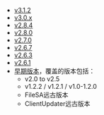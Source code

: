+ [v3.1.2](https://github.com/updater-for-minecraft/Docs/tree/v3.1.2#minecraft%E6%96%87%E4%BB%B6%E6%9B%B4%E6%96%B0%E5%8A%A9%E6%89%8B%E5%B8%AE%E5%8A%A9%E6%96%87%E6%A1%A3)
+ [v3.0.x](https://github.com/updater-for-minecraft/Docs/tree/v3.0.x#minecraft%E6%96%87%E4%BB%B6%E6%9B%B4%E6%96%B0%E5%8A%A9%E6%89%8B%E5%B8%AE%E5%8A%A9%E6%96%87%E6%A1%A3)
+ [v2.8.4](https://github.com/updater-for-minecraft/Docs/tree/v2.8.4)
+ [v2.8.0](https://github.com/updater-for-minecraft/Docs/tree/v2.8.0)
+ [v2.7.0](https://github.com/updater-for-minecraft/Docs/tree/v2.7.0)
+ [v2.6.7](https://github.com/updater-for-minecraft/Docs/tree/v2.6.7)
+ [v2.6.3](https://github.com/updater-for-minecraft/Docs/tree/v2.6.3)
+ [v2.6.1](https://github.com/updater-for-minecraft/Docs/tree/v2.6.1)
+ [早期版本](https://github.com/updater-for-minecraft/Docs/tree/legacy)，覆盖的版本包括：
  + v2.0 to v2.5
  + v1.2.2 / v1.2.1 / v1.0-1.2.0
  + FileSA远古版本
  + ClientUpdater远古版本

